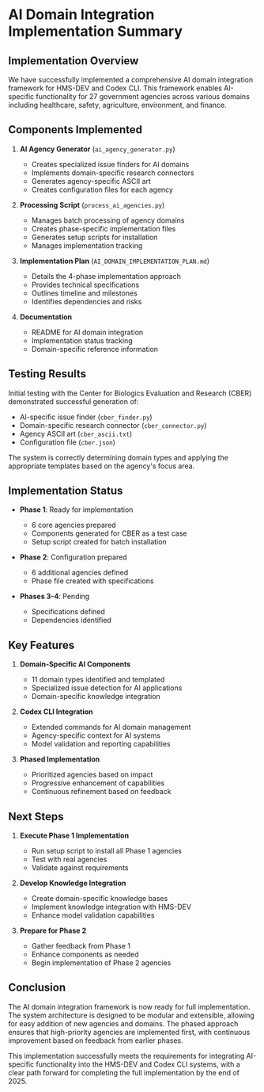 # AI Domain Integration Implementation Summary

## Implementation Overview

We have successfully implemented a comprehensive AI domain integration framework for HMS-DEV and Codex CLI. This framework enables AI-specific functionality for 27 government agencies across various domains including healthcare, safety, agriculture, environment, and finance.

## Components Implemented

1. **AI Agency Generator** (`ai_agency_generator.py`)
   - Creates specialized issue finders for AI domains
   - Implements domain-specific research connectors
   - Generates agency-specific ASCII art
   - Creates configuration files for each agency

2. **Processing Script** (`process_ai_agencies.py`)
   - Manages batch processing of agency domains
   - Creates phase-specific implementation files
   - Generates setup scripts for installation
   - Manages implementation tracking

3. **Implementation Plan** (`AI_DOMAIN_IMPLEMENTATION_PLAN.md`)
   - Details the 4-phase implementation approach
   - Provides technical specifications
   - Outlines timeline and milestones
   - Identifies dependencies and risks

4. **Documentation**
   - README for AI domain integration
   - Implementation status tracking
   - Domain-specific reference information

## Testing Results

Initial testing with the Center for Biologics Evaluation and Research (CBER) demonstrated successful generation of:
- AI-specific issue finder (`cber_finder.py`)
- Domain-specific research connector (`cber_connector.py`)
- Agency ASCII art (`cber_ascii.txt`)
- Configuration file (`cber.json`)

The system is correctly determining domain types and applying the appropriate templates based on the agency's focus area.

## Implementation Status

- **Phase 1**: Ready for implementation
  - 6 core agencies prepared
  - Components generated for CBER as a test case
  - Setup script created for batch installation

- **Phase 2**: Configuration prepared
  - 6 additional agencies defined
  - Phase file created with specifications

- **Phases 3-4**: Pending
  - Specifications defined
  - Dependencies identified

## Key Features

1. **Domain-Specific AI Components**
   - 11 domain types identified and templated
   - Specialized issue detection for AI applications
   - Domain-specific knowledge integration

2. **Codex CLI Integration**
   - Extended commands for AI domain management
   - Agency-specific context for AI systems
   - Model validation and reporting capabilities

3. **Phased Implementation**
   - Prioritized agencies based on impact
   - Progressive enhancement of capabilities
   - Continuous refinement based on feedback

## Next Steps

1. **Execute Phase 1 Implementation**
   - Run setup script to install all Phase 1 agencies
   - Test with real agencies
   - Validate against requirements

2. **Develop Knowledge Integration**
   - Create domain-specific knowledge bases
   - Implement knowledge integration with HMS-DEV
   - Enhance model validation capabilities

3. **Prepare for Phase 2**
   - Gather feedback from Phase 1
   - Enhance components as needed
   - Begin implementation of Phase 2 agencies

## Conclusion

The AI domain integration framework is now ready for full implementation. The system architecture is designed to be modular and extensible, allowing for easy addition of new agencies and domains. The phased approach ensures that high-priority agencies are implemented first, with continuous improvement based on feedback from earlier phases.

This implementation successfully meets the requirements for integrating AI-specific functionality into the HMS-DEV and Codex CLI systems, with a clear path forward for completing the full implementation by the end of 2025.
